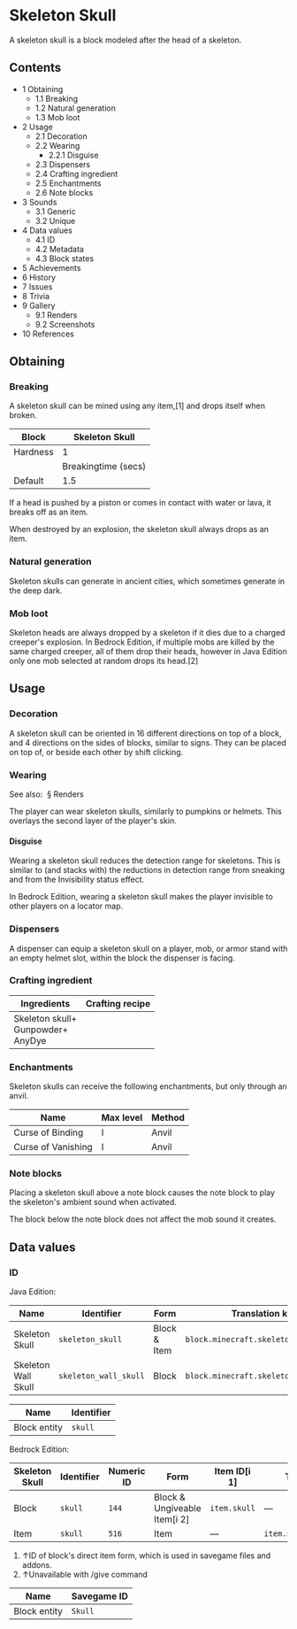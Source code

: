 # Skeleton Skull
A skeleton skull is a block modeled after the head of a skeleton.

## Contents
- 1 Obtaining
	- 1.1 Breaking
	- 1.2 Natural generation
	- 1.3 Mob loot
- 2 Usage
	- 2.1 Decoration
	- 2.2 Wearing
		- 2.2.1 Disguise
	- 2.3 Dispensers
	- 2.4 Crafting ingredient
	- 2.5 Enchantments
	- 2.6 Note blocks
- 3 Sounds
	- 3.1 Generic
	- 3.2 Unique
- 4 Data values
	- 4.1 ID
	- 4.2 Metadata
	- 4.3 Block states
- 5 Achievements
- 6 History
- 7 Issues
- 8 Trivia
- 9 Gallery
	- 9.1 Renders
	- 9.2 Screenshots
- 10 References

## Obtaining
### Breaking
A skeleton skull can be mined using any item,[1] and drops itself when broken.

| Block    | Skeleton Skull      |
|----------|---------------------|
| Hardness | 1                   |
|          | Breakingtime (secs) |
| Default  | 1.5                 |

If a head is pushed by a piston or comes in contact with water or lava, it breaks off as an item.

When destroyed by an explosion, the skeleton skull always drops as an item.

### Natural generation
Skeleton skulls can generate in ancient cities, which sometimes generate in the deep dark.

### Mob loot
Skeleton heads are always dropped by a skeleton if it dies due to a charged creeper's explosion. In Bedrock Edition, if multiple mobs are killed by the same charged creeper, all of them drop their heads, however in Java Edition only one mob selected at random drops its head.[2]

## Usage
### Decoration
A skeleton skull can be oriented in 16 different directions on top of a block, and 4 directions on the sides of blocks, similar to signs. They can be placed on top of, or beside each other by shift clicking.

### Wearing
See also:  § Renders

The player can wear skeleton skulls, similarly to pumpkins or helmets. This overlays the second layer of the player's skin.

#### Disguise
Wearing a skeleton skull reduces the detection range for skeletons. This is similar to (and stacks with) the reductions in detection range from sneaking and from the Invisibility status effect.

In Bedrock Edition, wearing a skeleton skull makes the player invisible to other players on a locator map.

### Dispensers
A dispenser can equip a skeleton skull on a player, mob, or armor stand with an empty helmet slot, within the block the dispenser is facing.

### Crafting ingredient
| Ingredients                               | Crafting recipe |
|-------------------------------------------|-----------------|
| Skeleton skull+<br/>Gunpowder+<br/>AnyDye |                 |

### Enchantments
Skeleton skulls can receive the following enchantments, but only through an anvil.

| Name               | Max level | Method |
|--------------------|-----------|--------|
| Curse of Binding   | I         | Anvil  |
| Curse of Vanishing | I         | Anvil  |

### Note blocks
Placing a skeleton skull above a note block causes the note block to play the skeleton's ambient sound when activated.

The block below the note block does not affect the mob sound it creates.

## Data values
### ID
Java Edition:

| Name                | Identifier            | Form         | Translation key                       |
|---------------------|-----------------------|--------------|---------------------------------------|
| Skeleton Skull      | `skeleton_skull`      | Block & Item | `block.minecraft.skeleton_skull`      |
| Skeleton Wall Skull | `skeleton_wall_skull` | Block        | `block.minecraft.skeleton_wall_skull` |

| Name         | Identifier |
|--------------|------------|
| Block entity | `skull`    |

Bedrock Edition:

| Skeleton Skull | Identifier | Numeric ID | Form                         | Item ID[i 1] | Translation key            |
|----------------|------------|------------|------------------------------|--------------|----------------------------|
| Block          | `skull`    | `144`      | Block & Ungiveable Item[i 2] | `item.skull` | —                          |
| Item           | `skull`    | `516`      | Item                         | —            | `item.skull.skeleton.name` |

1. ↑ID of block's direct item form, which is used in savegame files and addons.
2. ↑Unavailable with /give command

| Name         | Savegame ID |
|--------------|-------------|
| Block entity | `Skull`     |

